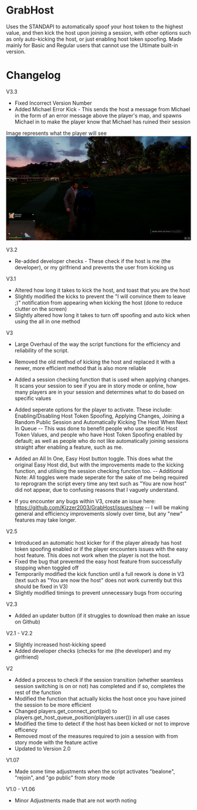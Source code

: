 # GrabHost

Uses the STANDAPI to automatically spoof your host token to the highest value, and then kick the host upon joining a session, with other options such as only auto-kicking the host, or just enabling host token spoofing. Made mainly for Basic and Regular users that cannot use the Ultimate built-in version.


# Changelog 
V3.3
- Fixed Incorrect Version Number
- Added Michael Error Kick - This sends the host a message from Michael in the form of an error message above the player's map, and spawns Michael in to make the player know that Michael has ruined their session

Image represents what the player will see
![Image of GTA Character on Golf Course with a Michael Error](image-1.png)

V3.2
- Re-added developer checks - These check if the host is me (the developer), or my girlfriend and prevents the user from kicking us

V3.1
- Altered how long it takes to kick the host, and toast that you are the host
- Slightly modified the kicks to prevent the "I will convince them to leave ;)" notification from appearing when kicking the host (done to reduce clutter on the screen)
- Slightly altered how long it takes to turn off spoofing and auto kick when using the all in one method

V3
- Large Overhaul of the way the script functions for the efficiency and reliability of the script.

- Removed the old method of kicking the host and replaced it with a newer, more efficient method that is also more reliable

- Added a session checking function that is used when applying changes. It scans your session to see if you are in story mode or online, how many players are in your session and determines what to do based on specific values

- Added seperate options for the player to activate. These include: Enabling/Disabling Host Token Spoofing, Applying Changes, Joining a Random Public Session and Automatically Kicking The Host When Next In Queue -- This was done to benefit people who use specific Host Token Values, and people who have Host Token Spoofing enabled by default; as well as people who do not like automatically joining sessions straight after enabling a feature, such as me. 

- Added an All In One, Easy Host button toggle. This does what the original Easy Host did, but with the improvements made to the kicking function, and utilising the session checking function too. -- Additional Note: All toggles were made seperate for the sake of me being required to reprogram the script every time any text such as "You are now host" did not appear, due to confusing reasons that I vaguely understand.

- If you encounter any bugs within V3, create an issue here: https://github.com/Kizzer2003/GrabHost/issues/new -- I will be making general and efficiency improvements slowly over time, but any "new" features may take longer.


V2.5
- Introduced an automatic host kicker for if the player already has host token spoofing enabled or if the player encounters issues with the easy host feature. This does not work when the player is not the host.
- Fixed the bug that prevented the easy host feature from successfully stopping when toggled off
- Temporarily modified the kick function until a full rework is done in V3 (text such as "You are now the host" does not work currently but this should be fixed in V3)
- Slightly modified timings to prevent unnecessary bugs from occuring

V2.3
- Added an updater button (if it struggles to download then make an issue on Github)

V2.1 - V2.2
- Slightly increased host-kicking speed
- Added developer checks (checks for me (the developer) and my girlfriend)

V2
- Added a process to check if the session transition (whether seamless session switching is on or not) has completed and if so, completes the rest of the function
- Modified the function that actually kicks the host once you have joined the session to be more efficient
- Changed players.get_connect_port(pid) to players.get_host_queue_position(players.user()) in all use cases
- Modified the time to detect if the host has been kicked or not to improve efficency
- Removed most of the measures required to join a session with from story mode with the feature active
- Updated to Version 2.0

V1.07
- Made some time adjustments when the script activates "bealone", "rejoin", and "go public" from story mode

V1.0 - V1.06
- Minor Adjustments made that are not worth noting
